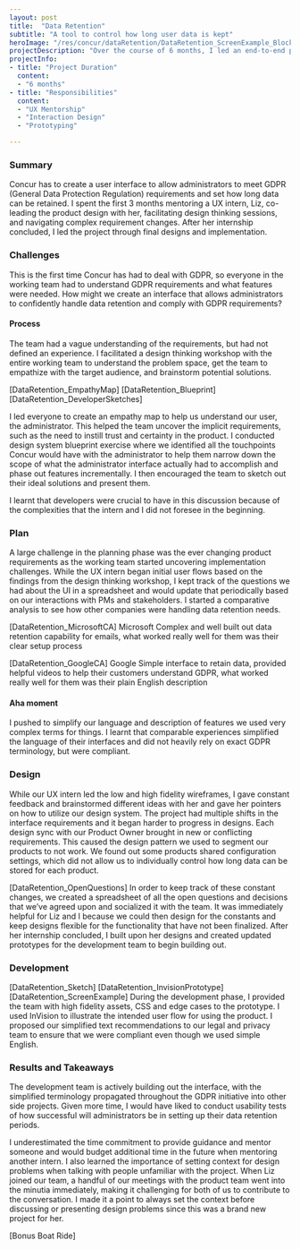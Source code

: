 ```yaml
---
layout: post
title:  "Data Retention"
subtitle: "A tool to control how long user data is kept"
heroImage: "/res/concur/dataRetention/DataRetention_ScreenExample_Block.png"
projectDescription: "Over the course of 6 months, I led an end-to-end product design through the MVP launch and first round of product iterations for a web-based dashboard that provided expense managers with data and insights into their employee’s expenses."
projectInfo:
- title: "Project Duration"
  content:
  - "6 months"
- title: "Responsibilities"
  content:  
  - "UX Mentorship"
  - "Interaction Design"
  - "Prototyping"

---
```


### Summary

Concur has to create a user interface to allow administrators to meet GDPR (General Data Protection Regulation) requirements and set how long data can be retained. I spent the first 3 months mentoring a UX intern, Liz, co-leading the product design with her, facilitating design thinking sessions, and navigating complex requirement changes. After her internship concluded, I led the project through final designs and implementation.

### Challenges
This is the first time Concur has had to deal with GDPR, so everyone in the working team had to understand GDPR requirements and what features were needed.
How might we create an interface that allows administrators to confidently handle data retention and comply with GDPR requirements?

#### Process
The team had a vague understanding of the requirements, but had not defined an experience. I facilitated a design thinking workshop with the entire working team to understand the problem space, get the team to empathize with the target audience, and brainstorm potential solutions.

[DataRetention_EmpathyMap]
[DataRetention_Blueprint]
[DataRetention_DeveloperSketches]

I led everyone to create an empathy map to help us understand our user, the administrator. This helped the team uncover the implicit requirements, such as the need to instill trust and certainty in the product. I conducted design system blueprint exercise where we identified all the touchpoints Concur would have with the administrator to help them narrow down the scope of what the administrator interface actually had to accomplish and phase out features incrementally. I then encouraged the team to sketch out their ideal solutions and present them.

I learnt that developers were crucial to have in this discussion because of the complexities that the intern and I did not foresee in the beginning.

### Plan
A large challenge in the planning phase was the ever changing product requirements as the working team started uncovering implementation challenges. While the UX intern began initial user flows based on the findings from the design thinking workshop, I kept track of the questions we had about the UI in a spreadsheet and would update that periodically based on our interactions with PMs and stakeholders. I started a comparative analysis to see how other companies were handling data retention needs.

[DataRetention_MicrosoftCA]
Microsoft
Complex and well built out data retention capability for emails, what worked really well for them was their clear setup process

[DataRetention_GoogleCA]
Google
Simple interface to retain data, provided helpful videos to help their customers understand GDPR, what worked really well for them was their plain English description

#### Aha moment

I pushed to simplify our language and description of features we used very complex terms for things. I learnt that comparable experiences simplified the language of their interfaces and did not heavily rely on exact GDPR terminology, but were compliant.

### Design
While our UX intern led the low and high fidelity wireframes, I gave constant feedback and brainstormed different ideas with her and gave her pointers on how to utilize our design system. The project had multiple shifts in the interface requirements and it began harder to progress in designs. Each design sync with our Product Owner brought in new or conflicting requirements. This caused the design pattern we used to segment our products to not work. We found out some products shared configuration settings, which did not allow us to individually control how long data can be stored for each product.

[DataRetention_OpenQuestions]
In order to keep track of these constant changes, we created a spreadsheet of all the open questions and decisions that we’ve agreed upon and socialized it with the team. It was immediately helpful for Liz and I because we could then design for the constants and keep designs flexible for the functionality that have not been finalized. After her internship concluded, I built upon her designs and created updated prototypes for the development team to begin building out.

### Development

[DataRetention_Sketch]
[DataRetention_InvisionPrototype]
[DataRetention_ScreenExample]
During the development phase, I provided the team with high fidelity assets, CSS and edge cases to the prototype. I used InVision to illustrate the intended user flow for using the product. I proposed our simplified text recommendations to our legal and privacy team to ensure that we were compliant even though we used simple English.

### Results and Takeaways
The development team is actively building out the interface, with the simplified terminology propagated throughout the GDPR initiative into other side projects. Given more time, I would have liked to conduct usability tests of how successful will administrators be in setting up their data retention periods.

I underestimated the time commitment to provide guidance and mentor someone and would budget additional time in the future when mentoring another intern. I also learned the importance of setting context for design problems when talking with people unfamiliar with the project. When Liz joined our team, a handful of our meetings with the product team went into the minutia immediately, making it challenging for both of us to contribute to the conversation. I made it a point to always set the context before discussing or presenting design problems since this was a brand new project for her.

[Bonus Boat Ride]
